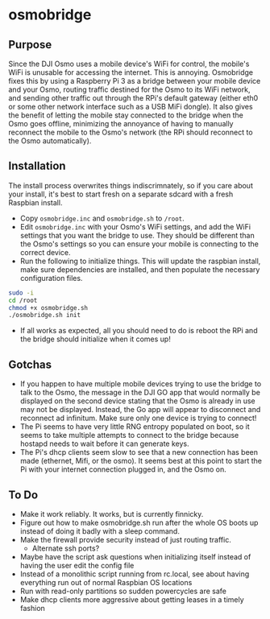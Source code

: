 # osmobridge

## Purpose
Since the DJI Osmo uses a mobile device's WiFi for control, the mobile's WiFi is unusable for accessing the internet. This is annoying. Osmobridge fixes this by using a Raspberry Pi 3 as a bridge between your mobile device and your Osmo, routing traffic destined for the Osmo to its WiFi network, and sending other traffic out through the RPi's default gateway (either eth0 or some other network interface such as a USB MiFi dongle). It also gives the benefit of letting the mobile stay connected to the bridge when the Osmo goes offline, minimizing the annoyance of having to manually reconnect the mobile to the Osmo's network (the RPi should reconnect to the Osmo automatically).

## Installation
The install process overwrites things indiscrimnately, so if you care about your install, it's best to start fresh on a separate sdcard with a fresh Raspbian install.

* Copy `osmobridge.inc` and `osmobridge.sh` to `/root`.
* Edit `osmobridge.inc` with your Osmo's WiFi settings, and add the WiFi settings that you want the bridge to use. They should be different than the Osmo's settings so you can ensure your mobile is connecting to the correct device.
* Run the following to initialize things. This will update the raspbian install, make sure dependencies are installed, and then populate the necessary configuration files.
```bash
sudo -i
cd /root
chmod +x osmobridge.sh
./osmobridge.sh init
```
* If all works as expected, all you should need to do is reboot the RPi and the bridge should initialize when it comes up!


## Gotchas
* If you happen to have multiple mobile devices trying to use the bridge to talk to the Osmo, the message in the DJI GO app that would normally be displayed on the second device stating that the Osmo is already in use may not be displayed. Instead, the Go app will appear to disconnect and reconnect ad infinitum. Make sure only one device is trying to connect!
* The Pi seems to have very little RNG entropy populated on boot, so it seems to take multiple attempts to connect to the bridge because hostapd needs to wait before it can generate keys.
* The Pi's dhcp clients seem slow to see that a new connection has been made (ethernet, Mifi, or the osmo). It seems best at this point to start the Pi with your internet connection plugged in, and the Osmo on.

## To Do
* Make it work reliably. It works, but is currently finnicky.
* Figure out how to make osmobridge.sh run after the whole OS boots up instead of doing it badly with a sleep command.
* Make the firewall provide security instead of just routing traffic.
  * Alternate ssh ports?
* Maybe have the script ask questions when initializing itself instead of having the user edit the config file
* Instead of a monolithic script running from rc.local, see about having everything run out of normal Raspbian OS locations
* Run with read-only partitions so sudden powercycles are safe
* Make dhcp clients more aggressive about getting leases in a timely fashion
